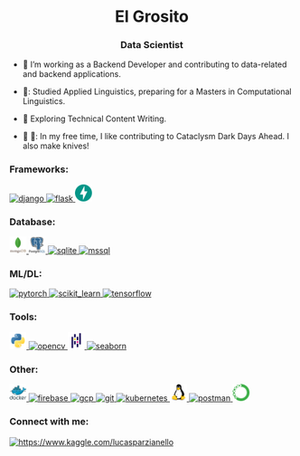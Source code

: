 
<h1 align="center">El Grosito</h1>

<h3 align="center">Data Scientist</h3>

- :telescope: I’m working as a Backend Developer and contributing to data-related and backend applications.
- 📖: Studied Applied Linguistics, preparing for a Masters in Computational Linguistics.

- :seedling: Exploring Technical Content Writing.

- 🧟 🔪: In my free time, I like contributing to Cataclysm Dark Days Ahead. I also make knives!

  <!--<img src="https://media.giphy.com/media/dWesBcTLavkZuG35MI/giphy.gif" width="600" height="300"/>-->

<h3 align="left">Frameworks:</h3>
<p align="left">
    <a href="https://www.djangoproject.com/" target="_blank" rel="noreferrer">
        <img src="https://cdn.worldvectorlogo.com/logos/django.svg" alt="django" width="30" height="30"/>
    </a>
    <a href="https://flask.palletsprojects.com/" target="_blank" rel="noreferrer">
        <img src="https://www.seekpng.com/png/detail/875-8753366_flask-framework-logo-svg.png" alt="flask" width="30" height="30"/>
    </a>
    <a href="https://fastapi.tiangolo.com/" target="_blank" rel="noreferrer">
        <img src="https://github.com/devicons/devicon/blob/master/icons/fastapi/fastapi-plain.svg" alt="fastapi" width="30" height="30"/>
    </a>
</p>

<h3 align="left">Database:</h3>
<p align="left">
    <a href="https://www.mongodb.com/" target="_blank" rel="noreferrer">
        <img src="https://raw.githubusercontent.com/devicons/devicon/master/icons/mongodb/mongodb-original-wordmark.svg" alt="mongodb" width="30" height="30"/>
    </a>
    <a href="https://www.postgresql.org" target="_blank" rel="noreferrer">
        <img src="https://raw.githubusercontent.com/devicons/devicon/master/icons/postgresql/postgresql-original-wordmark.svg" alt="postgresql" width="30" height="30"/>
    </a>
    <a href="https://www.sqlite.org/" target="_blank" rel="noreferrer">
        <img src="https://www.vectorlogo.zone/logos/sqlite/sqlite-icon.svg" alt="sqlite" width="30" height="30"/>
    </a>
    <a href="https://www.microsoft.com/en-us/sql-server" target="_blank" rel="noreferrer">
        <img src="https://www.svgrepo.com/show/303229/microsoft-sql-server-logo.svg" alt="mssql" width="30" height="30"/>
    </a>
</p>

<h3 align="left">ML/DL:</h3>
<p align="left">
    <a href="https://pytorch.org/" target="_blank" rel="noreferrer">
        <img src="https://www.vectorlogo.zone/logos/pytorch/pytorch-icon.svg" alt="pytorch" width="30" height="30"/>
    </a>
    <a href="https://scikit-learn.org/" target="_blank" rel="noreferrer">
        <img src="https://upload.wikimedia.org/wikipedia/commons/0/05/Scikit_learn_logo_small.svg" alt="scikit_learn" width="30" height="30"/>
    </a>
    <a href="https://www.tensorflow.org" target="_blank" rel="noreferrer">
        <img src="https://www.vectorlogo.zone/logos/tensorflow/tensorflow-icon.svg" alt="tensorflow" width="30" height="30"/>
    </a>
</p>

<h3 align="left">Tools:</h3>
<p align="left">
    <a href="https://www.python.org" target="_blank" rel="noreferrer">
        <img src="https://raw.githubusercontent.com/devicons/devicon/master/icons/python/python-original.svg" alt="python" width="30" height="30"/>
    </a>
    <a href="https://opencv.org/" target="_blank" rel="noreferrer">
        <img src="https://www.vectorlogo.zone/logos/opencv/opencv-icon.svg" alt="opencv" width="30" height="30"/>
    </a>
    <a href="https://pandas.pydata.org/" target="_blank" rel="noreferrer">
        <img src="https://raw.githubusercontent.com/devicons/devicon/2ae2a900d2f041da66e950e4d48052658d850630/icons/pandas/pandas-original.svg" alt="pandas" width="30" height="30"/>
    </a>
    <a href="https://seaborn.pydata.org/" target="_blank" rel="noreferrer">
        <img src="https://seaborn.pydata.org/_images/logo-mark-lightbg.svg" alt="seaborn" width="30" height="30"/>
    </a>
</p>

<h3 align="left">Other:</h3>
<p align="left">
    <a href="https://www.docker.com/" target="_blank" rel="noreferrer">
        <img src="https://raw.githubusercontent.com/devicons/devicon/master/icons/docker/docker-original-wordmark.svg" alt="docker" width="30" height="30"/>
    </a>
    <a href="https://firebase.google.com/" target="_blank" rel="noreferrer">
        <img src="https://www.vectorlogo.zone/logos/firebase/firebase-icon.svg" alt="firebase" width="30" height="30"/>
    </a>
    <a href="https://cloud.google.com" target="_blank" rel="noreferrer">
        <img src="https://www.vectorlogo.zone/logos/google_cloud/google_cloud-icon.svg" alt="gcp" width="30" height="30"/>
    </a>
    <a href="https://git-scm.com/" target="_blank" rel="noreferrer">
        <img src="https://www.vectorlogo.zone/logos/git-scm/git-scm-icon.svg" alt="git" width="30" height="30"/>
    </a>
    <a href="https://kubernetes.io" target="_blank" rel="noreferrer">
        <img src="https://www.vectorlogo.zone/logos/kubernetes/kubernetes-icon.svg" alt="kubernetes" width="30" height="30"/>
    </a>
    <a href="https://www.linux.org/" target="_blank" rel="noreferrer">
        <img src="https://raw.githubusercontent.com/devicons/devicon/master/icons/linux/linux-original.svg" alt="linux" width="30" height="30"/>
    </a>
    <a href="https://postman.com" target="_blank" rel="noreferrer">
        <img src="https://www.vectorlogo.zone/logos/getpostman/getpostman-icon.svg" alt="postman" width="30" height="30"/>
    </a>
    <a href="https://postman.com" target="_blank" rel="noreferrer">
        <img src="https://github.com/devicons/devicon/blob/master/icons/anaconda/anaconda-original.svg" alt="conda" width="30" height="30"/>
    </a>
</p>


<h3 align="left">Connect with me:</h3>
<p align="left">
<a href="https://www.kaggle.com/lucasparzianello" target="blank"><img align="center" src="https://raw.githubusercontent.com/rahuldkjain/github-profile-readme-generator/master/src/images/icons/Social/kaggle.svg" alt="https://www.kaggle.com/lucasparzianello" height="30" width="30" /></a>
</p>
